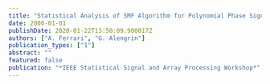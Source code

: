 ```yaml
---
title: "Statistical Analysis of SMF Algorithm for Polynomial Phase Signal Analysis"
date: 2000-01-01
publishDate: 2020-01-22T13:50:09.900017Z
authors: ["A. Ferrari", "G. Alengrin"]
publication_types: ["1"]
abstract: ""
featured: false
publication: "*IEEE Statistical Signal and Array Processing Workshop*"
---
```


